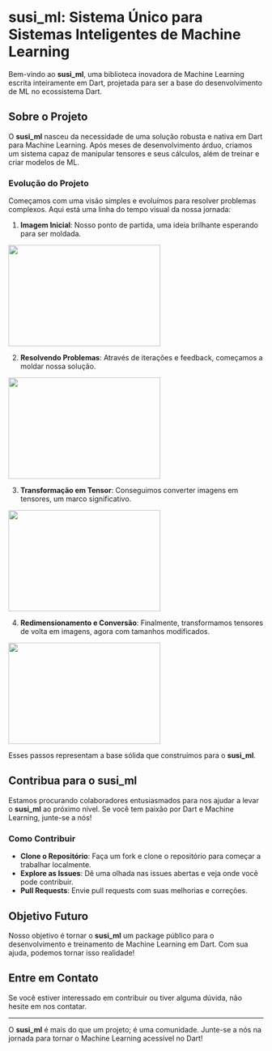 # susi_ml: Sistema Único para Sistemas Inteligentes de Machine Learning

Bem-vindo ao **susi_ml**, uma biblioteca inovadora de Machine Learning escrita inteiramente em Dart, projetada para ser a base do desenvolvimento de ML no ecossistema Dart.

## Sobre o Projeto

O **susi_ml** nasceu da necessidade de uma solução robusta e nativa em Dart para Machine Learning. Após meses de desenvolvimento árduo, criamos um sistema capaz de manipular tensores e seus cálculos, além de treinar e criar modelos de ML.

### Evolução do Projeto

Começamos com uma visão simples e evoluímos para resolver problemas complexos. Aqui está uma linha do tempo visual da nossa jornada:


1. **Imagem Inicial**: Nosso ponto de partida, uma ideia brilhante esperando para ser moldada.

<img src="https://github.com/garciadp95/susi_ml/blob/main/lib/tests/14471433500_cdaa22e3ea_m.jpg" width="300" height="200">

2. **Resolvendo Problemas**: Através de iterações e feedback, começamos a moldar nossa solução.

<img src="https://github.com/garciadp95/susi_ml/blob/main/lib/tests/image%20-%20Copia%20(10).png" width="300" height="200">

3. **Transformação em Tensor**: Conseguimos converter imagens em tensores, um marco significativo.

<img src="https://github.com/garciadp95/susi_ml/blob/main/lib/tests/image%20-%20Copia%20(17).png" width="300" height="200">

4. **Redimensionamento e Conversão**: Finalmente, transformamos tensores de volta em imagens, agora com tamanhos modificados.

<img src="https://github.com/garciadp95/susi_ml/blob/main/lib/tests/image%20-%20Copia%20(19).png" width="300" height="200">


Esses passos representam a base sólida que construímos para o **susi_ml**.

## Contribua para o susi_ml

Estamos procurando colaboradores entusiasmados para nos ajudar a levar o **susi_ml** ao próximo nível. Se você tem paixão por Dart e Machine Learning, junte-se a nós!

### Como Contribuir

- **Clone o Repositório**: Faça um fork e clone o repositório para começar a trabalhar localmente.
- **Explore as Issues**: Dê uma olhada nas issues abertas e veja onde você pode contribuir.
- **Pull Requests**: Envie pull requests com suas melhorias e correções.

## Objetivo Futuro

Nosso objetivo é tornar o **susi_ml** um package público para o desenvolvimento e treinamento de Machine Learning em Dart. Com sua ajuda, podemos tornar isso realidade!

## Entre em Contato

Se você estiver interessado em contribuir ou tiver alguma dúvida, não hesite em nos contatar.

---

O **susi_ml** é mais do que um projeto; é uma comunidade. Junte-se a nós na jornada para tornar o Machine Learning acessível no Dart!
